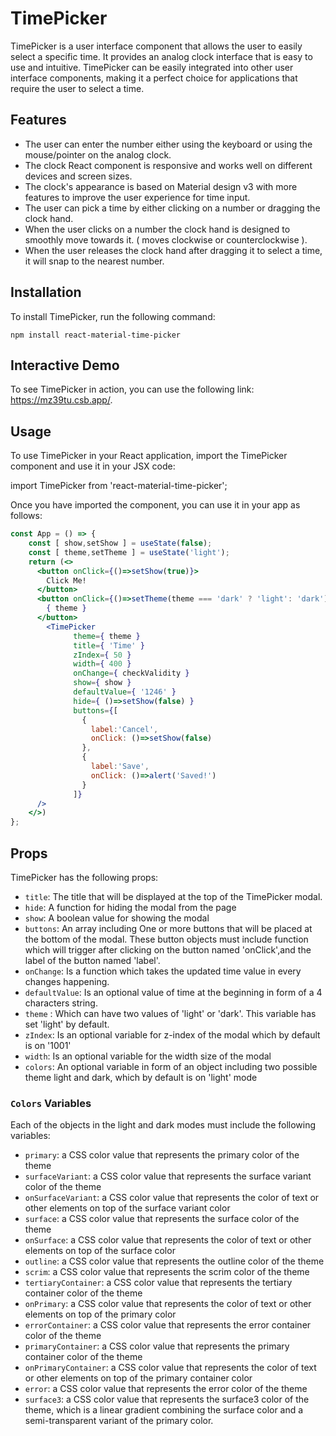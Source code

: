 # TimePicker

TimePicker is a user interface component that allows the user to easily select a specific time. It provides an analog clock interface that is easy to use and intuitive. TimePicker can be easily integrated into other user interface components, making it a perfect choice for applications that require the user to select a time.

## Features

- The user can enter the number either using the keyboard or using the mouse/pointer on the analog clock.
- The clock React component is responsive and works well on different devices and screen sizes.
- The clock's appearance is based on Material design v3 with more features to improve the user experience for time input.
- The user can pick a time by either clicking on a number or dragging the clock hand.
- When the user clicks on a number the clock hand is designed to smoothly move towards it. ( moves clockwise or counterclockwise ).
- When the user releases the clock hand after dragging it to select a time, it will snap to the nearest number.

## Installation

To install TimePicker, run the following command:

`npm install react-material-time-picker`

## Interactive Demo

To see TimePicker in action, you can use the following link: https://mz39tu.csb.app/.

## Usage

To use TimePicker in your React application, import the TimePicker component and use it in your JSX code:

import TimePicker from 'react-material-time-picker';

Once you have imported the component, you can use it in your app as follows:

```jsx
const App = () => {
    const [ show,setShow ] = useState(false);
    const [ theme,setTheme ] = useState('light');
    return (<>
      <button onClick={()=>setShow(true)}>
        Click Me!
      </button>
      <button onClick={()=>setTheme(theme === 'dark' ? 'light': 'dark')}>
        { theme }
      </button>
        <TimePicker
              theme={ theme }
              title={ 'Time' }
              zIndex={ 50 }
              width={ 400 }
              onChange={ checkValidity }
              show={ show }
              defaultValue={ '1246' }
              hide={ ()=>setShow(false) }
              buttons={[
                {
                  label:'Cancel',
                  onClick: ()=>setShow(false)
                },
                {
                  label:'Save',
                  onClick: ()=>alert('Saved!')
                }
              ]}
      />
    </>)
};
```


## Props

TimePicker has the following props:

- `title`: The title that will be displayed at the top of the TimePicker modal.
- `hide`: A function for hiding the modal from the page
- `show`: A boolean value for showing the modal
- `buttons`: An array including One or more buttons that will be placed at the bottom of the modal. These button objects must include function which will trigger after clicking on the button named 'onClick',and the label of the button named 'label'.
- `onChange`: Is a function which takes the updated time value in every changes happening.
- `defaultValue`: Is an optional value of time at the beginning in form of a 4 characters string.
- `theme` : Which can have two values of 'light' or 'dark'. This variable has set 'light' by default.
- `zIndex`: Is an optional variable for z-index of the modal which by default is on '1001'
- `width`: Is an optional variable for the width size of the modal
- `colors`: An optional variable in form of an object including two possible theme light and dark, which by default is on 'light' mode

### `Colors` Variables

Each of the objects in the light and dark modes must include the following variables:
- `primary`: a CSS color value that represents the primary color of the theme 
- `surfaceVariant`: a CSS color value that represents the surface variant color of the theme 
- `onSurfaceVariant`: a CSS color value that represents the color of text or other elements on top of the surface variant color
- `surface`: a CSS color value that represents the surface color of the theme
- `onSurface`: a CSS color value that represents the color of text or other elements on top of the surface color
- `outline`: a CSS color value that represents the outline color of the theme
- `scrim`: a CSS color value that represents the scrim color of the theme
- `tertiaryContainer`: a CSS color value that represents the tertiary container color of the theme
- `onPrimary`: a CSS color value that represents the color of text or other elements on top of the primary color
- `errorContainer`: a CSS color value that represents the error container color of the theme
- `primaryContainer`: a CSS color value that represents the primary container color of the theme
- `onPrimaryContainer`: a CSS color value that represents the color of text or other elements on top of the primary container color
- `error`: a CSS color value that represents the error color of the theme
- `surface3`: a CSS color value that represents the surface3 color of the theme, which is a linear gradient combining the surface color and a semi-transparent variant of the primary color.


